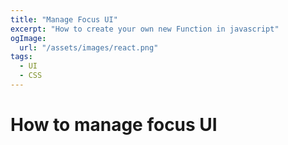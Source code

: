 ```yaml
---
title: "Manage Focus UI"
excerpt: "How to create your own new Function in javascript"
ogImage:
  url: "/assets/images/react.png"
tags:
  - UI
  - CSS
---
```


# How to manage focus UI
